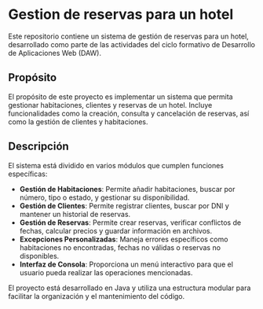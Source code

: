 # Gestion de reservas para un hotel

Este repositorio contiene un sistema de gestión de reservas para un hotel, desarrollado como parte de las actividades del ciclo formativo de Desarrollo de Aplicaciones Web (DAW).

## Propósito

El propósito de este proyecto es implementar un sistema que permita gestionar habitaciones, clientes y reservas de un hotel. Incluye funcionalidades como la creación, consulta y cancelación de reservas, así como la gestión de clientes y habitaciones.

## Descripción

El sistema está dividido en varios módulos que cumplen funciones específicas:

- **Gestión de Habitaciones**: Permite añadir habitaciones, buscar por número, tipo o estado, y gestionar su disponibilidad.
- **Gestión de Clientes**: Permite registrar clientes, buscar por DNI y mantener un historial de reservas.
- **Gestión de Reservas**: Permite crear reservas, verificar conflictos de fechas, calcular precios y guardar información en archivos.
- **Excepciones Personalizadas**: Maneja errores específicos como habitaciones no encontradas, fechas no válidas o reservas no disponibles.
- **Interfaz de Consola**: Proporciona un menú interactivo para que el usuario pueda realizar las operaciones mencionadas.

El proyecto está desarrollado en Java y utiliza una estructura modular para facilitar la organización y el mantenimiento del código.
